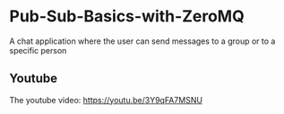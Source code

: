 # Pub-Sub-Basics-with-ZeroMQ

A chat application where the user can send messages to a group or to a specific person

## Youtube

The youtube video: https://youtu.be/3Y9qFA7MSNU
